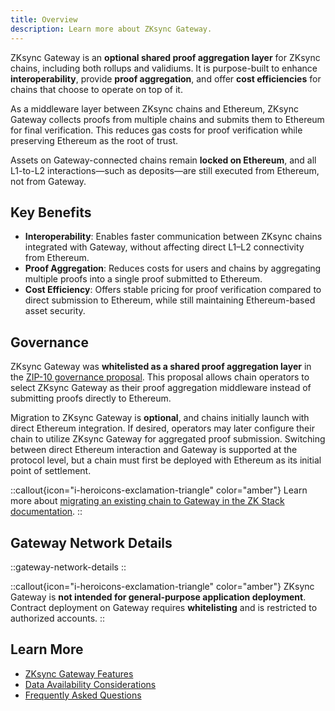 ```yaml
---
title: Overview
description: Learn more about ZKsync Gateway.
---
```


ZKsync Gateway is an **optional shared proof aggregation layer** for ZKsync chains, including both rollups and validiums.
It is purpose-built to enhance **interoperability**, provide **proof aggregation**, and offer **cost efficiencies** for
chains that choose to operate on top of it.

As a middleware layer between ZKsync chains and Ethereum, ZKsync Gateway collects proofs from multiple chains and submits them to Ethereum
for final verification. This reduces gas costs for proof verification while preserving Ethereum as the root of trust.

Assets on Gateway-connected chains remain **locked on Ethereum**, and all L1-to-L2 interactions—such as deposits—are still executed from Ethereum,
not from Gateway.

## Key Benefits

- **Interoperability**: Enables faster communication between ZKsync chains integrated with Gateway, without affecting direct L1–L2 connectivity from Ethereum.
- **Proof Aggregation**: Reduces costs for users and chains by aggregating multiple proofs into a single proof submitted to Ethereum.
- **Cost Efficiency**: Offers stable pricing for proof verification compared to direct submission to Ethereum,
  while still maintaining Ethereum-based asset security.

## Governance

ZKsync Gateway was **whitelisted as a shared proof aggregation layer** in the [ZIP-10 governance proposal](https://www.tally.xyz/gov/zksync/proposal/97689115420129047109255183628089175185608660755000395855946331923921270505453?govId=eip155:324:0x76705327e682F2d96943280D99464Ab61219e34f).
This proposal allows chain operators to select ZKsync Gateway as their proof aggregation middleware instead of submitting proofs directly to Ethereum.

Migration to ZKsync Gateway is **optional**, and chains initially launch with direct Ethereum integration.
If desired, operators may later configure their chain to utilize ZKsync Gateway for aggregated proof submission.
Switching between direct Ethereum interaction and Gateway is supported at the protocol level,
but a chain must first be deployed with Ethereum as its initial point of settlement.

::callout{icon="i-heroicons-exclamation-triangle" color="amber"}
Learn more about [migrating an existing chain to Gateway in the ZK Stack documentation](../../zk-stack/running/gateway-settlement-layer).
::

## Gateway Network Details

::gateway-network-details
::

::callout{icon="i-heroicons-exclamation-triangle" color="amber"}
ZKsync Gateway is **not intended for general-purpose application deployment**.
Contract deployment on Gateway requires **whitelisting** and is restricted to authorized accounts.
::

## Learn More

- [ZKsync Gateway Features](/zksync-protocol/gateway/features)
- [Data Availability Considerations](/zksync-protocol/gateway/da-considerations)
- [Frequently Asked Questions](/zksync-protocol/gateway/gateway-faq)
